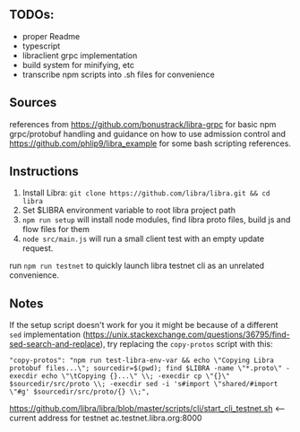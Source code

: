 ## TODOs:

- proper Readme
- typescript
- libraclient grpc implementation
- build system for minifying, etc
- transcribe npm scripts into .sh files for convenience

## Sources

references from https://github.com/bonustrack/libra-grpc for basic npm grpc/protobuf handling and guidance on how to use admission control and https://github.com/phlip9/libra_example for some bash scripting references.

## Instructions

1. Install Libra: `git clone https://github.com/libra/libra.git && cd libra`
2. Set \$LIBRA environment variable to root libra project path
3. `npm run setup` will install node modules, find libra proto files, build js and flow files for them
4. `node src/main.js` will run a small client test with an empty update request.

run `npm run testnet` to quickly launch libra testnet cli as an unrelated convenience.

## Notes

If the setup script doesn't work for you it might be because of a different `sed` implementation (https://unix.stackexchange.com/questions/36795/find-sed-search-and-replace), try replacing the `copy-protos` script with this:

```
"copy-protos": "npm run test-libra-env-var && echo \"Copying Libra protobuf files...\"; sourcedir=$(pwd); find $LIBRA -name \"*.proto\" -execdir echo \"\tCopying {}...\" \\; -execdir cp \"{}\" $sourcedir/src/proto \\; -execdir sed -i 's#import \"shared/#import \"#g' $sourcedir/src/proto/{} \\;",
```

https://github.com/libra/libra/blob/master/scripts/cli/start_cli_testnet.sh <-- current address for testnet ac.testnet.libra.org:8000
